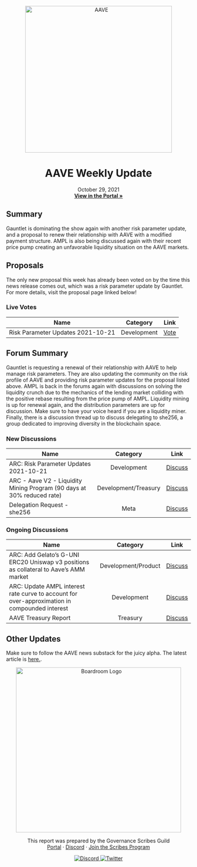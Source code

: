 <p align="center">
  <a href="http://app.boardroom.info/aave">
    <img src="https://pakimhostedimages.s3.amazonaws.com/0+DdTT4AumgM-dIVzz.jpg" alt="AAVE" width="400" />
  </a>
  <h1 align="center">AAVE Weekly Update</h1>
  <p align="center">
    October 29, 2021
  <br />
  <a href="http://app.boardroom.info/aave"><strong>View in the Portal »</strong></a>
  <br />
  </p>
</p>

## Summary

Gauntlet is dominating the show again with another risk parameter update, and a proposal to renew their relationship with AAVE with a modified payment structure. AMPL is also being discussed again with their recent price pump creating an unfavorable liquidity situation on the AAVE markets.

## Proposals

The only new proposal this week has already been voted on by the time this news release comes out, which was a risk parameter update by Gauntlet. For more details, visit the proposal page linked below!

### Live Votes

| Name          | Category      | Link   |
| ------------- |:-------------:| :-----:|
| Risk Parameter Updates 2021-10-21 | Development | [Vote](https://app.boardroom.info/aave/proposal/cHJvcG9zYWw6YWF2ZTpkZWZhdWx0OjQz)

## Forum Summary

Gauntlet is requesting a renewal of their relationship with AAVE to help manage risk parameters. They are also updating the community on the risk profile of AAVE and providing risk parameter updates for the proposal listed above. AMPL is back in the forums again with discussions on solving the liquidity crunch due to the mechanics of the lending market colliding with the positive rebase resulting from the price pump of AMPL. Liquidity mining is up for renewal again, and the distribution parameters are up for discussion. Make sure to have your voice heard if you are a liquidity miner. Finally, there is a discussion thread up to discuss delegating to she256, a group dedicated to improving diversity in the blockchaiin space.

### New Discussions

| Name          | Category      | Link   |
| ------------- |:-------------:| :-----:|
| ARC: Risk Parameter Updates 2021-10-21 | Development | [Discuss](https://governance.aave.com/t/arc-q2-dynamic-risk-parameters/5955)
| ARC - Aave V2 - Liquidity Mining Program (90 days at 30% reduced rate) | Development/Treasury | [Discuss](https://governance.aave.com/t/arc-aave-v2-liquidity-mining-program-90-days-at-30-reduced-rate/5946)
| Delegation Request - she256 | Meta | [Discuss](https://governance.aave.com/t/delegation-request-she256/5949)

### Ongoing Discussions

| Name          | Category      | Link   |
| ------------- |:-------------:| :-----:|
| ARC: Add Gelato’s G-UNI ERC20 Uniswap v3 positions as collateral to Aave’s AMM market | Development/Product | [Discuss](https://governance.aave.com/t/arc-add-gelato-s-g-uni-erc20-uniswap-v3-positions-as-collateral-to-aave-s-amm-market/5687)
| ARC: Update AMPL interest rate curve to account for over-approximation in compounded interest | Development | [Discuss](https://governance.aave.com/t/arc-update-ampl-interest-rate-curve-to-account-for-over-approximation-in-compounded-interest/5350)
| AAVE Treasury Report | Treasury | [Discuss](https://governance.aave.com/t/aave-treasury-report/5575)

## Other Updates

Make sure to follow the AAVE news substack for the juicy alpha. The latest article is [here.](https://aavenews.substack.com/p/aave-news-risk-section-new-grantees).

<p align="center">
  <a href="http://app.boardroom.info/">
    <img src="https://i.ibb.co/PFcchnQ/boardroom.png" alt="Boardroom Logo" width="450" />
  </a>
</p>

<p align="center">
	This report was prepared by the Governance Scribes Guild
  <br />
  <a href="http://boardroom.info/">Portal</a>
  ·
  <a href="https://discord.com/invite/tgrTFg9">Discord</a>
  ·
  <a href="https://boardroom.mirror.xyz/JHrN8nVy_J4C7Xzj37zoyPANg0ZnNszhWy9YOZHC0lM">Join the Scribes Program</a>
</p>

<p align="center">
  <a href="https://discord.gg/CEZ8WfuK8s">
    <img src="https://img.shields.io/badge/Discord-Join-7289da?style=for-the-badge&logo=discord&logoColor=white" alt="Discord" />
  </a>
  <a href="https://twitter.com/boardroom_info">
    <img src="https://img.shields.io/badge/Twitter-Follow-1da1f2?style=for-the-badge&logo=twitter&logoColor=white" alt="Twitter" />
  </a>
</p>
